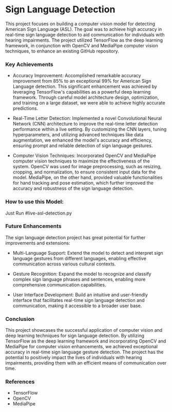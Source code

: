 # Sign Language Detection
This project focuses on building a computer vision model for detecting American Sign Language (ASL). The goal was to achieve high accuracy in real-time sign language detection to aid communication for individuals with hearing impairments. The project utilized TensorFlow as the deep learning framework, in conjunction with OpenCV and MediaPipe computer vision techniques, to enhance an existing GitHub repository.

### Key Achievements

- Accuracy Improvement: Accomplished remarkable accuracy improvement from 85% to an exceptional 99% for American Sign Language detection. This significant enhancement was achieved by leveraging TensorFlow's capabilities as a powerful deep learning framework. Through careful model architecture design, optimization, and training on a large dataset, we were able to achieve highly accurate predictions.

- Real-Time Letter Detection: Implemented a novel Convolutional Neural Network (CNN) architecture to improve the real-time letter detection performance within a live setting. By customizing the CNN layers, tuning hyperparameters, and utilizing advanced techniques like data augmentation, we enhanced the model's accuracy and efficiency, ensuring prompt and reliable detection of sign language gestures.

- Computer Vision Techniques: Incorporated OpenCV and MediaPipe computer vision techniques to maximize the effectiveness of the system. OpenCV was used for image preprocessing, such as resizing, cropping, and normalization, to ensure consistent input data for the model. MediaPipe, on the other hand, provided valuable functionalities for hand tracking and pose estimation, which further improved the accuracy and robustness of the sign language detection.

### How to use this Model:

Just Run #live-asl-detection.py


### Future Enhancements
The sign language detection project has great potential for further improvements and extensions:

- Multi-Language Support: Extend the model to detect and interpret sign language gestures from different languages, enabling effective communication across various cultural contexts.

- Gesture Recognition: Expand the model to recognize and classify complex sign language phrases and sentences, enabling more comprehensive communication capabilities.

- User Interface Development: Build an intuitive and user-friendly interface that facilitates real-time sign language detection and communication, making it accessible to a broader user base.

### Conclusion
This project showcases the successful application of computer vision and deep learning techniques for sign language detection. By utilizing TensorFlow as the deep learning framework and incorporating OpenCV and MediaPipe for computer vision enhancements, we achieved exceptional accuracy in real-time sign language gesture detection. The project has the potential to positively impact the lives of individuals with hearing impairments, providing them with an efficient means of communication over time.

### References
- TensorFlow
- OpenCV
- MediaPipe
